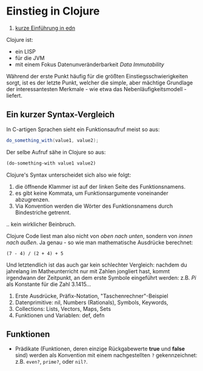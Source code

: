 # Einstieg in Clojure

1. [kurze Einführung in edn](https://github.com/edn-format/edn)


Clojure ist:

- ein LISP
- für die JVM
- mit einem Fokus Datenunveränderbarkeit *Data Immutability*

Während der erste Punkt häufig für die größten Einstiegsschwierigkeiten sorgt, ist es der letzte Punkt, welcher die simple, aber mächtige Grundlage der interessantesten Merkmale - wie etwa das Nebenläufigkeitsmodell - liefert.

## Ein kurzer Syntax-Vergleich


In C-artigen Sprachen sieht ein Funktionsaufruf meist so aus:

```Java
do_something_with(value1, value2);
```

Der selbe Aufruf sähe in Clojure so aus:

```Clojure
(do-something-with value1 value2)
```

Clojure's Syntax unterscheidet sich also wie folgt:

1. die öffnende Klammer ist auf der linken Seite des Funktionsnamens.
2. es gibt keine Kommata, um Funktionsargumente voneinander abzugrenzen.
3. Via Konvention werden die Wörter des Funktionsnamens durch Bindestriche getrennt.

.. kein wirklicher Beinbruch.

Clojure Code liest man also nicht von *oben nach unten*, sondern von *innen nach außen*.
Ja genau - so wie man mathematische Ausdrücke berechnet:
```
(7 - 4) / (2 + 4) + 5
```

Und letztendlich ist das auch gar kein schlechter Vergleich: nachdem du jahrelang im Matheunterricht nur mit Zahlen jongliert hast, kommt irgendwann der Zeitpunkt, an dem erste Symbole eingeführt werden: z.B. *Pi* als Konstante für die Zahl 3.1415...

1. Erste Ausdrücke, Präfix-Notation, "Taschenrechner"-Beispiel
2. Datenprimitive: nil, Numbers (Rationals), Symbols, Keywords,
3. Collections: Lists, Vectors, Maps, Sets
4. Funktionen und Variablen: def, defn


## Funktionen

- Prädikate (Funktionen, deren einzige Rückgabewerte  **true** und **false** sind) werden als Konvention mit einem nachgestellten ``?`` gekennzeichnet: z.B. ``even?``, ``prime?``, oder ``nil?``.
